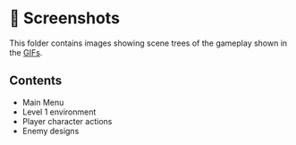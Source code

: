 # 📸 Screenshots

This folder contains  images showing scene trees of the gameplay shown in the [GIFs](gameContent/gifs).

## Contents

- Main Menu
- Level 1 environment
- Player character actions
- Enemy designs
